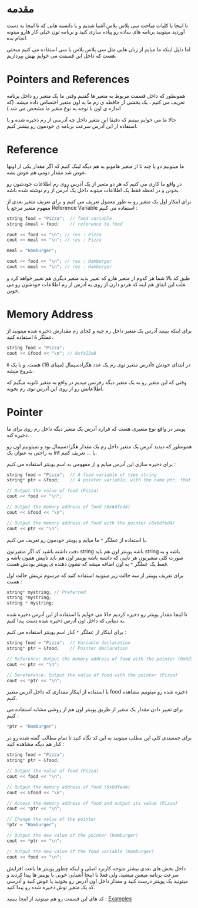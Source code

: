 # مقدمه
تا اینجا با کلیات مباحث سی پلاس پلاس آشنا شدیم و با دانسته هایی که تا اینجا به دست آوردید میتونید برنامه های ساده رو پیاده سازی کنید و برنامه تون خیلی کار هارو میتونه انجام بده.

اما دلیل اینکه ما میایم از زبان هایی مثل سی پلاس پلاس یا سی استفاده می کنیم مبحثی هست که داخل این قسمت می خوایم بهش بپردازیم. 

# Pointers and References

همونطور که داخل قسمت مربوط به متغیر ها گفتیم وقتی ما یک متغیر رو داخل برنامه تعریف می کنیم ، یک بخشی از حافظه ی رم ما به اون متغیر اختصاص داده میشه. (که اندازه ی اون با توجه به نوع متغیر ما مشخص می شد.)

حالا ما می خوایم ببینیم که دقیقا این متغیر داخل چه آدرسی از رم ذخیره شده و با استفاده از این آدرس سرعت برنامه ی خودمون رو بیشتر کنیم.

# Reference

ما میتونیم دو یا چند تا از متغیر هامونو به هم دیگه لینک کنیم که اگر مقدار یکی از اونها عوض شد مقدار دومی هم عوض بشه.

در واقع ما کاری می کنیم که هر دو متغیر از یک آدرس روی رم اطلاعات خودشون رو بخونن و در لحظه فقط یک اطلاعات میتونه داخل یک آدرس از رم نوشته شده باشه.

برای اینکار اول یک متغیر رو به طور معمول تعریف می کنیم و برای تعریف متغیر بعدی از مفهوم متغیر مرجع یا Reference Variable استفاده می کنیم :

```cpp
string food = "Pizza";  // food variable
string &meal = food;    // reference to food

cout << food << "\n"; // res : Pizza
cout << meal << "\n"; // res : Pizza

meal = "Hamburger";

cout << food << "\n"; // res : Hamburger
cout << meal << "\n"; // res : Hamburger 
```

طبق کد بالا شما هر کدوم از متغیر هارو که تغییر بدید متغیر دیگری هم تغییر خواهد کرد و علت این اتفاق هم اینه که هردو دارن از روی یه آدرس از رم اطلاعات خودشون رو می خونن.

# Memory Address

برای اینکه ببینید آدرس یک متغیر داخل رم چیه و کجای رم مقدارش ذخیره شده میتونید از عملگر `&` استفاده کنید.

```cpp
string food = "Pizza";
cout << &food << "\n"; // 0xfe23a8
```

آدرس متغیر توی رم یک عدد هگزادسیمال (مبنای 16) هست. و با یک `0x` در ابتدای خودش شروع میشه.

وقتی که این متغیر رو به یک متغیر دیگه رفرنس میدیم در واقع به متغیر ثانویه میگیم که اطلاعاتش رو از روی این آدرس توی رم بخونه.

# Pointer

پوینتر در واقع نوع متغیری هست که قراره آدرس یک متغیر دیگه داخل رم روی برای ما ذخیره کنه.

همونطور که دیدید آدرس یک متغیر داخل رم یک مقدار هگزادسیمال بود و نمیتونیم اون رو به راحتی به عنوان یک int یا ... تعریف کنیم.

برای ذخیره سازی این آدرس میایم و از مفهومی به اسم پوینتر استفاده می کنیم :

```cpp
string food = "Pizza";  // A food variable of type string
string* ptr = &food;    // A pointer variable, with the name ptr, that stores the address of food

// Output the value of food (Pizza)
cout << food << "\n";

// Output the memory address of food (0x6dfed4)
cout << &food << "\n";

// Output the memory address of food with the pointer (0x6dfed4)
cout << ptr << "\n";
```
با استفاده از عملگر `*` ما میایم و پوینتر خودمون رو تعریف می کنیم.

دقت داشته باشید که اگر متغیرتون string باشه پوینتر اون هم باید string باشه و به صورت کلی متغیرتون هر تایپی که داشته باشه پوینتر اون هم باید تایپش همون باشه و فقط یک عملگر `*` به اون اضافه میشه که نشون دهنده ی پوینتر بودنش هست.

برای تعریف پوینتر از سه حالت زیر میتونید استفاده کنید که مرسوم ترینش حالت اول هست :
```cpp
string* mystring; // Preferred
string *mystring;
string * mystring;
```
تا اینجا مقدار پوینتر رو ذخیره کردیم حالا می خوایم با استفاده از این آدرس ذخیره شده به دیتایی که داخل اون آدرس ذخیره شده دست پیدا کنیم.

برای اینکار از عملگر `*` کنار اسم پوینتر استفاده می کنیم :

```cpp
string food = "Pizza";  // Variable declaration
string* ptr = &food;    // Pointer declaration

// Reference: Output the memory address of food with the pointer (0x6dfed4)
cout << ptr << "\n";

// Dereference: Output the value of food with the pointer (Pizza)
cout << *ptr << "\n";
```

با استفاده از اینکار مقداری که داخل آدرس متغیر food ذخیره شده رو میتونیم مشاهده کنیم.

برای تغییر دادن مقدار یک متغیر از طریق پوینتر اون هم از روشی مشابه استفاده می کنیم :

```cpp
*ptr = "Hamburger";
```

برای جمعبندی کلی این مطلب میتونید به این کد نگاه کنید تا تمام مطالب گفته شده رو در کنار هم دیگه مشاهده کنید :

```cpp
string food = "Pizza";
string* ptr = &food;

// Output the value of food (Pizza)
cout << food << "\n";

// Output the memory address of food (0x6dfed4)
cout << &food << "\n";

// Access the memory address of food and output its value (Pizza)
cout << *ptr << "\n";

// Change the value of the pointer
*ptr = "Hamburger";

// Output the new value of the pointer (Hamburger)
cout << *ptr << "\n";

// Output the new value of the food variable (Hamburger)
cout << food << "\n";
```

داخل بخش های بعدی بیشتر متوجه کاربرد اصلی و اینکه چطور پوینتر ها باعث افزایش سرعت برنامه میشن میشید. ولی فعلا تا اینجا آشنایی خوبی با پوینتر ها پیدا کردید و میتونید یک پوینتر درست کنید و مقدار داخل اون آدرس رو بخونید یا عوض کنید و آدرسی که یک متغیر توش ذخیره شده رو پیدا کنید.

کد های این قسمت رو هم میتونید از اینجا ببینید :
[Examples](Program.cpp)